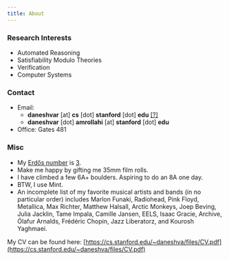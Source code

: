 ```yaml
---
title: About
---
```

 
### Research Interests

* Automated Reasoning
* Satisfiability Modulo Theories
* Verification
* Computer Systems

### Contact

* Email: 
    * **daneshvar** [at] **cs** [dot] **stanford** [dot] **edu** [[?]](https://stackoverflow.com/questions/11563283/why-write-at-and-dot-in-email-rather-than-and)
    * **daneshvar** [dot] **amrollahi** [at] **stanford** [dot] **edu**
* Office: Gates 481


### Misc

* My [Erdős number](https://en.wikipedia.org/wiki/Erd%C5%91s_number) is [3](https://mathscinet.ams.org/mathscinet/freetools/collab-dist?source=1525979&target=189017).
* Make me happy by gifting me 35mm film rolls.
* I have climbed a few 6A+ boulders. Aspiring to do an 8A one day.  
* BTW, I use Mint. 
* An incomplete list of my favorite musical artists and bands (in no particular order) includes Marlon Funaki, Radiohead, Pink Floyd, Metallica, Max Richter, Matthew Halsall, Arctic Monkeys, Joep Beving, Julia Jacklin, Tame Impala, Camille Jansen, EELS, Isaac Gracie, Archive, Ólafur Arnalds, Frédéric Chopin, Jazz Liberatorz, and Kourosh Yaghmaei.

My CV can be found here: [https://cs.stanford.edu/~daneshva/files/CV.pdf](https://cs.stanford.edu/~daneshva/files/CV.pdf)
